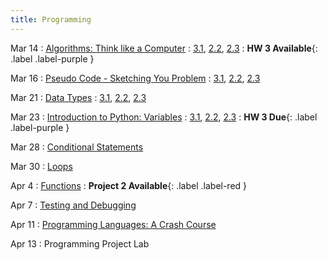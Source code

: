 ```yaml
---
title: Programming
---
```


Mar 14
: [Algorithms: Think like a Computer](#)
  : [3.1](#), [2.2](#), [2.3](#)
: **HW 3 Available**{: .label .label-purple }

Mar 16
: [Pseudo Code - Sketching You Problem](#)
  : [3.1](#), [2.2](#), [2.3](#)

Mar 21
: [Data Types](#)
  : [3.1](#), [2.2](#), [2.3](#)

Mar 23
: [Introduction to Python: Variables](#)
  : [3.1](#), [2.2](#), [2.3](#)
: **HW 3 Due**{: .label .label-purple }

Mar 28
: [Conditional Statements](#)

Mar 30
: [Loops](#)

Apr 4
: [Functions](#)
: **Project 2 Available**{: .label .label-red }

Apr 7
: [Testing and Debugging](#)

Apr 11
: [Programming Languages: A Crash Course](#)

Apr 13
: Programming Project Lab